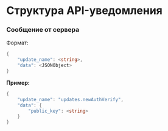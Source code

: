 # Cтруктура API-уведомления

### Сообщение от сервера

Формат: 
```c#
{
    "update_name": <string>,
    "data": <JSONObject>
}
```

**Пример:**
```c#
{
    "update_name": "updates.newAuthVerify",
    "data": {
        "public_key": <string>
    }
} 